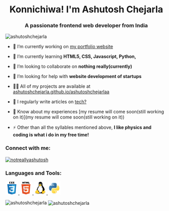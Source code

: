 <h1 align="center">Konnichiwa! I'm Ashutosh Chejarla</h1>
<h3 align="center">A passionate frontend web developer from India</h3>

<p align="left"> <img src="https://komarev.com/ghpvc/?username=ashutoshchejarla&label=Profile%20views&color=0e75b6&style=flat" alt="ashutoshchejarla" /> </p>

- 🔭 I’m currently working on [my portfolio website](ashutoshchejarla.github.io/ashutoshchejarlaa)

- 🌱 I’m currently learning **HTML5, CSS, Javascript, Python,**

- 👯 I’m looking to collaborate on **nothing really(currently)**

- 🤝 I’m looking for help with **website development of startups**

- 👨‍💻 All of my projects are available at [ashutoshchejarla.github.io/ashutoshchejarlaa](ashutoshchejarla.github.io/ashutoshchejarlaa)

- 📝 I regularly write articles on [tech?](tech?)

- 📄 Know about my experiences [my resume will come soon(still working on it)](my resume will come soon(still working on it))

- ⚡ Other than all the syllables mentioned above, **I like physics and coding is what i do in my free time!**

<h3 align="left">Connect with me:</h3>
<p align="left">
<a href="https://instagram.com/notreallyashutosh" target="blank"><img align="center" src="https://raw.githubusercontent.com/rahuldkjain/github-profile-readme-generator/master/src/images/icons/Social/instagram.svg" alt="notreallyashutosh" height="30" width="40" /></a>
</p>

<h3 align="left">Languages and Tools:</h3>
<p align="left"> <a href="https://www.w3schools.com/css/" target="_blank" rel="noreferrer"> <img src="https://raw.githubusercontent.com/devicons/devicon/master/icons/css3/css3-original-wordmark.svg" alt="css3" width="40" height="40"/> </a> <a href="https://www.w3.org/html/" target="_blank" rel="noreferrer"> <img src="https://raw.githubusercontent.com/devicons/devicon/master/icons/html5/html5-original-wordmark.svg" alt="html5" width="40" height="40"/> </a> <a href="https://www.linux.org/" target="_blank" rel="noreferrer"> <img src="https://raw.githubusercontent.com/devicons/devicon/master/icons/linux/linux-original.svg" alt="linux" width="40" height="40"/> </a> <a href="https://www.python.org" target="_blank" rel="noreferrer"> <img src="https://raw.githubusercontent.com/devicons/devicon/master/icons/python/python-original.svg" alt="python" width="40" height="40"/> </a> </p>

<p><img align="left" src="https://github-readme-stats.vercel.app/api/top-langs?username=ashutoshchejarla&show_icons=true&locale=en&layout=compact" alt="ashutoshchejarla" /></p>

<p>&nbsp;<img align="center" src="https://github-readme-stats.vercel.app/api?username=ashutoshchejarla&show_icons=true&locale=en" alt="ashutoshchejarla" /></p>

